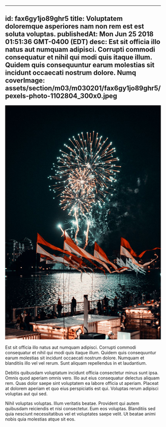 
---
id: fax6gy1jo89ghr5
title: Voluptatem doloremque asperiores nam non rem est est soluta voluptas.
publishedAt: Mon Jun 25 2018 01:51:36 GMT-0400 (EDT)
desc: Est sit officia illo natus aut numquam adipisci. Corrupti commodi consequatur et nihil qui modi quis itaque illum. Quidem quis consequuntur earum molestias sit incidunt occaecati nostrum dolore. Numq
coverImage: assets/section/m03/m030201/fax6gy1jo89ghr5/pexels-photo-1102804_300x0.jpeg
---

![image from pexels.com](assets/section/m03/m030201/fax6gy1jo89ghr5/pexels-photo-1102804.jpeg)

Est sit officia illo natus aut numquam adipisci. Corrupti commodi consequatur et nihil qui modi quis itaque illum. Quidem quis consequuntur earum molestias sit incidunt occaecati nostrum dolore. Numquam et blanditiis illo vel vel rerum. Sunt aliquam repellendus in et laudantium.
 
Debitis quibusdam voluptatum incidunt officia consectetur minus sunt ipsa. Omnis quod aperiam omnis vero. Illo aut eius consequatur delectus aliquam rem. Quas dolor saepe sint voluptatem ea labore officia ut aperiam. Placeat at dolorem aperiam et quo eius perspiciatis est qui. Voluptas rerum adipisci voluptas aut qui sed.
 
Nihil voluptas voluptas. Illum veritatis beatae. Provident qui autem quibusdam reiciendis et nisi consectetur. Eum eos voluptas. Blanditiis sed quia nesciunt necessitatibus vel et voluptates saepe velit. Ut beatae animi nobis quia molestias atque sit eos.


